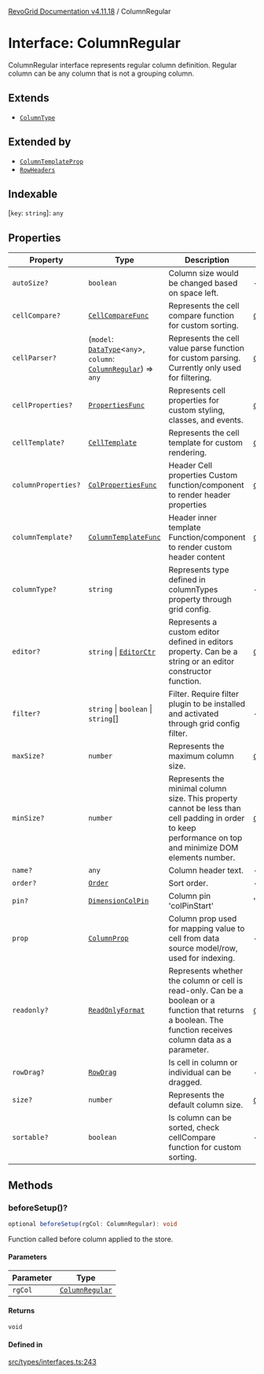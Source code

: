 [RevoGrid Documentation v4.11.18](README.md) / ColumnRegular

# Interface: ColumnRegular

ColumnRegular interface represents regular column definition.
Regular column can be any column that is not a grouping column.

## Extends

- [`ColumnType`](Interface.ColumnType.md)

## Extended by

- [`ColumnTemplateProp`](Interface.ColumnTemplateProp.md)
- [`RowHeaders`](Interface.RowHeaders.md)

## Indexable

 \[`key`: `string`\]: `any`

## Properties

| Property | Type | Description | Inherited from | Defined in |
| ------ | ------ | ------ | ------ | ------ |
| `autoSize?` | `boolean` | Column size would be changed based on space left. | - | [src/types/interfaces.ts:219](https://github.com/revolist/revogrid/blob/1653ad6831cb8c4a18b49e381a14df0c317a2084/src/types/interfaces.ts#L219) |
| `cellCompare?` | [`CellCompareFunc`](TypeAlias.CellCompareFunc.md) | Represents the cell compare function for custom sorting. | [`ColumnType`](Interface.ColumnType.md).`cellCompare` | [src/types/interfaces.ts:185](https://github.com/revolist/revogrid/blob/1653ad6831cb8c4a18b49e381a14df0c317a2084/src/types/interfaces.ts#L185) |
| `cellParser?` | (`model`: [`DataType`](TypeAlias.DataType.md)\<`any`\>, `column`: [`ColumnRegular`](Interface.ColumnRegular.md)) => `any` | Represents the cell value parse function for custom parsing. Currently only used for filtering. | [`ColumnType`](Interface.ColumnType.md).`cellParser` | [src/types/interfaces.ts:191](https://github.com/revolist/revogrid/blob/1653ad6831cb8c4a18b49e381a14df0c317a2084/src/types/interfaces.ts#L191) |
| `cellProperties?` | [`PropertiesFunc`](TypeAlias.PropertiesFunc.md) | Represents cell properties for custom styling, classes, and events. | [`ColumnType`](Interface.ColumnType.md).`cellProperties` | [src/types/interfaces.ts:177](https://github.com/revolist/revogrid/blob/1653ad6831cb8c4a18b49e381a14df0c317a2084/src/types/interfaces.ts#L177) |
| `cellTemplate?` | [`CellTemplate`](Interface.CellTemplate.md) | Represents the cell template for custom rendering. | [`ColumnType`](Interface.ColumnType.md).`cellTemplate` | [src/types/interfaces.ts:181](https://github.com/revolist/revogrid/blob/1653ad6831cb8c4a18b49e381a14df0c317a2084/src/types/interfaces.ts#L181) |
| `columnProperties?` | [`ColPropertiesFunc`](TypeAlias.ColPropertiesFunc.md) | Header Cell properties Custom function/component to render header properties | [`ColumnType`](Interface.ColumnType.md).`columnProperties` | [src/types/interfaces.ts:120](https://github.com/revolist/revogrid/blob/1653ad6831cb8c4a18b49e381a14df0c317a2084/src/types/interfaces.ts#L120) |
| `columnTemplate?` | [`ColumnTemplateFunc`](TypeAlias.ColumnTemplateFunc.md) | Header inner template Function/component to render custom header content | [`ColumnType`](Interface.ColumnType.md).`columnTemplate` | [src/types/interfaces.ts:115](https://github.com/revolist/revogrid/blob/1653ad6831cb8c4a18b49e381a14df0c317a2084/src/types/interfaces.ts#L115) |
| `columnType?` | `string` | Represents type defined in columnTypes property through grid config. | - | [src/types/interfaces.ts:239](https://github.com/revolist/revogrid/blob/1653ad6831cb8c4a18b49e381a14df0c317a2084/src/types/interfaces.ts#L239) |
| `editor?` | `string` \| [`EditorCtr`](TypeAlias.EditorCtr.md) | Represents a custom editor defined in editors property. Can be a string or an editor constructor function. | [`ColumnType`](Interface.ColumnType.md).`editor` | [src/types/interfaces.ts:173](https://github.com/revolist/revogrid/blob/1653ad6831cb8c4a18b49e381a14df0c317a2084/src/types/interfaces.ts#L173) |
| `filter?` | `string` \| `boolean` \| `string`[] | Filter. Require filter plugin to be installed and activated through grid config filter. | - | [src/types/interfaces.ts:223](https://github.com/revolist/revogrid/blob/1653ad6831cb8c4a18b49e381a14df0c317a2084/src/types/interfaces.ts#L223) |
| `maxSize?` | `number` | Represents the maximum column size. | [`ColumnType`](Interface.ColumnType.md).`maxSize` | [src/types/interfaces.ts:168](https://github.com/revolist/revogrid/blob/1653ad6831cb8c4a18b49e381a14df0c317a2084/src/types/interfaces.ts#L168) |
| `minSize?` | `number` | Represents the minimal column size. This property cannot be less than cell padding in order to keep performance on top and minimize DOM elements number. | [`ColumnType`](Interface.ColumnType.md).`minSize` | [src/types/interfaces.ts:164](https://github.com/revolist/revogrid/blob/1653ad6831cb8c4a18b49e381a14df0c317a2084/src/types/interfaces.ts#L164) |
| `name?` | `any` | Column header text. | - | [src/types/interfaces.ts:215](https://github.com/revolist/revogrid/blob/1653ad6831cb8c4a18b49e381a14df0c317a2084/src/types/interfaces.ts#L215) |
| `order?` | [`Order`](TypeAlias.Order.md) | Sort order. | - | [src/types/interfaces.ts:231](https://github.com/revolist/revogrid/blob/1653ad6831cb8c4a18b49e381a14df0c317a2084/src/types/interfaces.ts#L231) |
| `pin?` | [`DimensionColPin`](TypeAlias.DimensionColPin.md) | Column pin 'colPinStart'|'colPinEnd'. | - | [src/types/interfaces.ts:211](https://github.com/revolist/revogrid/blob/1653ad6831cb8c4a18b49e381a14df0c317a2084/src/types/interfaces.ts#L211) |
| `prop` | [`ColumnProp`](TypeAlias.ColumnProp.md) | Column prop used for mapping value to cell from data source model/row, used for indexing. | - | [src/types/interfaces.ts:207](https://github.com/revolist/revogrid/blob/1653ad6831cb8c4a18b49e381a14df0c317a2084/src/types/interfaces.ts#L207) |
| `readonly?` | [`ReadOnlyFormat`](TypeAlias.ReadOnlyFormat.md) | Represents whether the column or cell is read-only. Can be a boolean or a function that returns a boolean. The function receives column data as a parameter. | [`ColumnType`](Interface.ColumnType.md).`readonly` | [src/types/interfaces.ts:154](https://github.com/revolist/revogrid/blob/1653ad6831cb8c4a18b49e381a14df0c317a2084/src/types/interfaces.ts#L154) |
| `rowDrag?` | [`RowDrag`](TypeAlias.RowDrag.md) | Is cell in column or individual can be dragged. | - | [src/types/interfaces.ts:235](https://github.com/revolist/revogrid/blob/1653ad6831cb8c4a18b49e381a14df0c317a2084/src/types/interfaces.ts#L235) |
| `size?` | `number` | Represents the default column size. | [`ColumnType`](Interface.ColumnType.md).`size` | [src/types/interfaces.ts:158](https://github.com/revolist/revogrid/blob/1653ad6831cb8c4a18b49e381a14df0c317a2084/src/types/interfaces.ts#L158) |
| `sortable?` | `boolean` | Is column can be sorted, check cellCompare function for custom sorting. | - | [src/types/interfaces.ts:227](https://github.com/revolist/revogrid/blob/1653ad6831cb8c4a18b49e381a14df0c317a2084/src/types/interfaces.ts#L227) |

## Methods

### beforeSetup()?

```ts
optional beforeSetup(rgCol: ColumnRegular): void
```

Function called before column applied to the store.

#### Parameters

| Parameter | Type |
| ------ | ------ |
| `rgCol` | [`ColumnRegular`](Interface.ColumnRegular.md) |

#### Returns

`void`

#### Defined in

[src/types/interfaces.ts:243](https://github.com/revolist/revogrid/blob/1653ad6831cb8c4a18b49e381a14df0c317a2084/src/types/interfaces.ts#L243)
